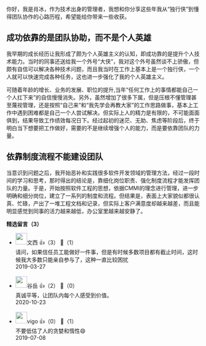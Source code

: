 你好，我是肖冰，作为技术出身的管理者，我想和你分享这些年我从“独行侠”到懂得团队协作的心路历程，希望能给你带来一些收获。

## 成功依靠的是团队协助，而不是个人英雄

我早期的成长经历让我形成了颇为个人英雄主义的认知，即成功靠的是提升个人技术能力。当时的同事还送给我一个外号“大侠”，我对这个外号虽然谈不上骄傲，但颇有自信可以解决各种技术问题，而且我当时在工作上基本上是一个独行侠，一个人就可以快速完成各种任务，这也进一步强化了我的个人英雄主义。

可随着年龄的增长、业务的发展、职位的提升,当年“任何工作上的事情都能自己一个人扛下来”的自信慢慢消失。另外，虽然增加了很多下属，但是压根不懂管理甚至蔑视管理，还是按照“自己来”和“我先学会再教大家”的工作思路做事，基本上工作中遇到困难都是自己一个人尝试解决。但实际上人的精力是有限的，不可能面面俱到，结果导致工作绩效每况日下。经过起初的迷茫、无助、焦虑等阶段后，终于明白当下想要把工作做好，需要的不是继续增强个人的能力，而是要依靠团队的力量。

## 依靠制度流程不能建设团队

当意识到问题之后，我开始恶补和实践很多软件开发领域的管理方法，经过一段时间的学习和思考，那时得出的结论是，靠细化岗位职责、强化制度流程才能发挥团队的力量。于是，开始按照软件工程的思想，依据CMMI的理念进行管理，进一步明确和细分岗位，建立了一系列的制度和流程。但结果是，表面上大家貌似都很认真、忙碌，产出了一堆工程文档和记录，但实际上客户满意度却越来越差，而且能明显感觉到同事的活力越来越低，办公室里越来越安静了。
<div><strong>精选留言（3）</strong></div><ul>
<li><img src="https://static001.geekbang.org/account/avatar/00/0f/c0/ab/8da03bf9.jpg" width="30px"><span>文西</span> 👍（3） 💬（1）<div>请问，如果信任员工能做好一件事，但是有时候多数项目都有截止时间，这时候我大多数只能亲自参与了，这种一直比较困扰</div>2019-03-27</li><br/><li><img src="https://static001.geekbang.org/account/avatar/00/14/c8/67/5489998a.jpg" width="30px"><span>谷岳</span> 👍（2） 💬（0）<div>真诚平等，让团队内每个人感受到价值。</div>2020-10-23</li><br/><li><img src="https://static001.geekbang.org/account/avatar/00/10/93/57/3ffdfc8d.jpg" width="30px"><span>vigo</span> 👍（0） 💬（1）<div>不要低估了人的贪婪和惰性😄</div>2019-07-08</li><br/>
</ul>